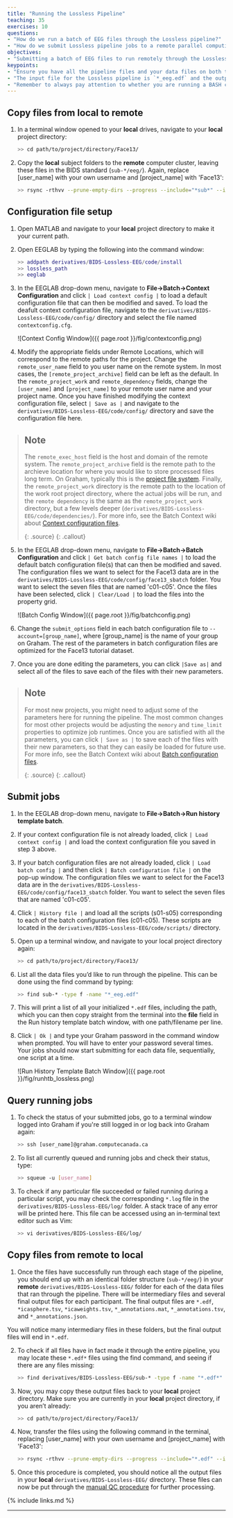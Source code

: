 ```yaml
---
title: "Running the Lossless Pipeline"
teaching: 35
exercises: 10
questions:
- "How do we run a batch of EEG files through the Lossless pipeline?"
- "How do we submit Lossless pipeline jobs to a remote parallel computing cluster?"
objectives:
- "Submitting a batch of EEG files to run remotely through the Lossless pipeline."
keypoints:
- "Ensure you have all the pipeline files and your data files on both the **local** and **remote** machine."
- "The input file for the Lossless pipeline is `*_eeg.edf` and the output files are `*.edf`, `*icasphere.tsv`, `*icaweights.tsv`, `*_annotations.mat`, `*_annotations.tsv`, and `*_annotations.json`."
- "Remember to always pay attention to whether you are running a BASH command on your **local** machine versus the **remote** computer cluster."
---
```


## Copy files from local to remote

1. In a terminal window opened to your **local** drives, navigate to your **local** project directory:

    ```bash
    >> cd path/to/project/directory/Face13/
    ```

2. Copy the **local** subject folders to the **remote** computer cluster, leaving these files in the BIDS standard (`sub-*/eeg/`). Again, replace [user_name] with your own username and [project_name] with 'Face13':

    ```bash
    >> rsync -rthvv --prune-empty-dirs --progress --include="*sub*" --include="*/" --exclude="*" --exclude="/*/*/*/*/" sub-* [user_name]@gra-dtn1.computecanada.ca:/scratch/[user_name]/[project_name]/
    ```

## Configuration file setup

1. Open MATLAB and navigate to your **local** project directory to make it your current path.

2. Open EEGLAB by typing the following into the command window:
 
    ```matlab
    >> addpath derivatives/BIDS-Lossless-EEG/code/install
    >> lossless_path
    >> eeglab
    ```

3. In the EEGLAB drop-down menu, navigate to **File->Batch->Context Configuration** and click `| Load context config |` to load a default configuration file that can then be modified and saved. To load the deafult context configuration file, navigate to the `derivatives/BIDS-Lossless-EEG/code/config/` directory and select the file named `contextconfig.cfg`. 

    ![Context Config Window]({{ page.root }}/fig/contextconfig.png)

4. Modify the appropriate fields under Remote Locations, which will correspond to the remote paths for the project. Change the `remote_user_name` field to you user name on the remote system. In most cases, the `[remote_project_archive]` field can be left as the default. In the `remote_project_work` and `remote_dependency` fields, change the  `[user_name]` and `[project_name]` to your remote user name and your project name. Once you have finished modifying the context configuration file, select `| Save as |` and navigate to the `derivatives/BIDS-Lossless-EEG/code/config/` directory and save the configuration file here. 

> ## Note
> The `remote_exec_host` field is the host and domain of the remote system. The `remote_project_archive` field is the remote path to the archieve location for where you would like to store processed files long term. On Graham, typically this is the [project file system](https://docs.computecanada.ca/wiki/Project_layout). Finally, the `remote_project_work` directory is the remote path to the location of the work root project directory, where the actual jobs will be run, and the `remote dependency` is the same as the `remote_project_work` directory, but a few levels deeper (`derivatives/BIDS-Lossless-EEG/code/dependencies/`). For more info, see the Batch Context wiki about [Context configuration files](https://github.com/BUCANL/Batch-Context/wiki/Context-Configuration-Files).
>
> {: .source}
{: .callout}

5. In the EEGLAB drop-down menu, navigate to **File->Batch->Batch Configuration** and click `| Get batch config file names |` to load the default batch configuration file(s) that can then be modified and saved. The configuration files we want to select for the Face13 data are in the `derivatives/BIDS-Lossless-EEG/code/config/face13_sbatch` folder. You want to select the seven files that are named 'c01-c05'. Once the files have been selected, click `| Clear/Load |` to load the files into the property grid.

   ![Batch Config Window]({{ page.root }}/fig/batchconfig.png)

6. Change the `submit_options` field in each batch configuration file to `--account=[group_name]`, where [group_name] is the name of your group on Graham. The rest of the parameters in batch configuration files are optimized for the Face13 tutorial dataset.

7. Once you are done editing the parameters, you can click `|Save as|` and select all of the files to save each of the files with their new parameters.

> ## Note 
> For most new projects, you might need to adjust some of the parameters here for running the pipeline. The most common changes for most other projects would be adjusting the `memory` and `time_limit` properties to optimize job runtimes. Once you are satisfied with all the parameters, you can click `| Save as |` to save each of the files with their new parameters, so that they can easily be loaded for future use. For more info, see the Batch Context wiki about [Batch configuration files](https://github.com/BUCANL/Batch-Context/wiki/Batch-Configuration-Files). 
>
> {: .source}
{: .callout}

## Submit jobs

1. In the EEGLAB drop-down menu, navigate to **File->Batch->Run history template batch**.

2. If your context configuration file is not already loaded, click `| Load context config |` and load the context configuration file you saved in step 3 above.

3. If your batch configuration files are not already loaded, click `| Load batch config |` and then click `| Batch configuration file |` on the pop-up window. The configuration files we want to select for the Face13 data are in the `derivatives/BIDS-Lossless-EEG/code/config/face13_sbatch` folder. You want to select the seven files that are named 'c01-c05'.

4. Click `| History file |` and load all the scripts (s01-s05) corresponding to each of the batch configuration files (c01-c05). These scripts are located in the `derivatives/BIDS-Lossless-EEG/code/scripts/` directory.

5. Open up a terminal window, and navigate to your local project directory again:

    ```bash
    >> cd path/to/project/directory/Face13/
    ```

6. List all the data files you’d like to run through the pipeline. This can be done using the find command by typing:

    ```bash
    >> find sub-* -type f -name "*_eeg.edf"
    ```

7. This will print a list of all your initialized `*.edf` files, including the path, which you can then copy straight from the terminal into the **file** field in the Run history template batch window, with one path/filename per line. 

8. Click `| Ok |` and type your Graham password in the command window when prompted. You will have to enter your password several times. Your jobs should now start submitting for each data file, sequentially, one script at a time.

   ![Run History Template Batch Window]({{ page.root }}/fig/runhtb_lossless.png)

## Query running jobs

1. To check the status of your submitted jobs, go to a terminal window logged into Graham if you're still logged in or log back into Graham again:

    ```bash
    >> ssh [user_name]@graham.computecanada.ca
    ```

2. To list all currently queued and running jobs and check their status, type:	

    ```bash
    >> squeue -u [user_name]
    ```

3. To check if any particular file succeeded or failed running during a particular script, you may check the corresponding `*.log` file in the `derivatives/BIDS-Lossless-EEG/log/` folder. A stack trace of any error will be printed here. This file can be accessed using an in-terminal text editor such as Vim:


    ```bash
    >> vi derivatives/BIDS-Lossless-EEG/log/
    ```

## Copy files from remote to local

1. Once the files have successfully run through each stage of the pipeline, you should end up with an identical folder structure (`sub-*/eeg/`) in your **remote** `derivatives/BIDS-Lossless-EEG/` folder for each of the data files that ran through the pipeline. There will be intermediary files and several final output files for each participant. The final output files are `*.edf`, `*icasphere.tsv`, `*icaweights.tsv`, `*_annotations.mat`, `*_annotations.tsv`, and `*_annotations.json`. 

You will notice many intermediary files in these folders, but the final output files will end in `*.edf`.

2. To check if all files have in fact made it through the entire pipeline, you may locate these `*.edf*` files using the find command, and seeing if there are any files missing:

    ```bash
    >> find derivatives/BIDS-Lossless-EEG/sub-* -type f -name "*.edf*"
    ```

3. Now, you may copy these output files back to your **local** project directory. Make sure you are currently in your **local** project directory, if you aren’t already:

    ```bash
    >> cd path/to/project/directory/Face13/
    ```

4. Now, transfer the files using the following command in the terminal, replacing [user_name] with your own username and [project_name] with 'Face13':

    ```bash
    >> rsync -rthvv --prune-empty-dirs --progress --include="*.edf" --include="*icaweights.*" --include="*icasphere.*" --include="*_annotations*" --include="*/" --exclude="*" --exclude=”/*/*/*/*/” [user_name]@gra-dtn1.computecanada.ca:/scratch/[user_name]/[project_name]/derivatives/BIDS-Lossless-EEG/sub-* derivatives/BIDS-Lossless-EEG/
    ```

5. Once this procedure is completed, you should notice all the output files in your **local** `derivatives/BIDS-Lossless-EEG/` directory. These files can now be put through the [manual QC procedure](https://bucanl.github.io/SDC-LOSSLESS-QC/index.html) for further processing.


{% include links.md %}

---
